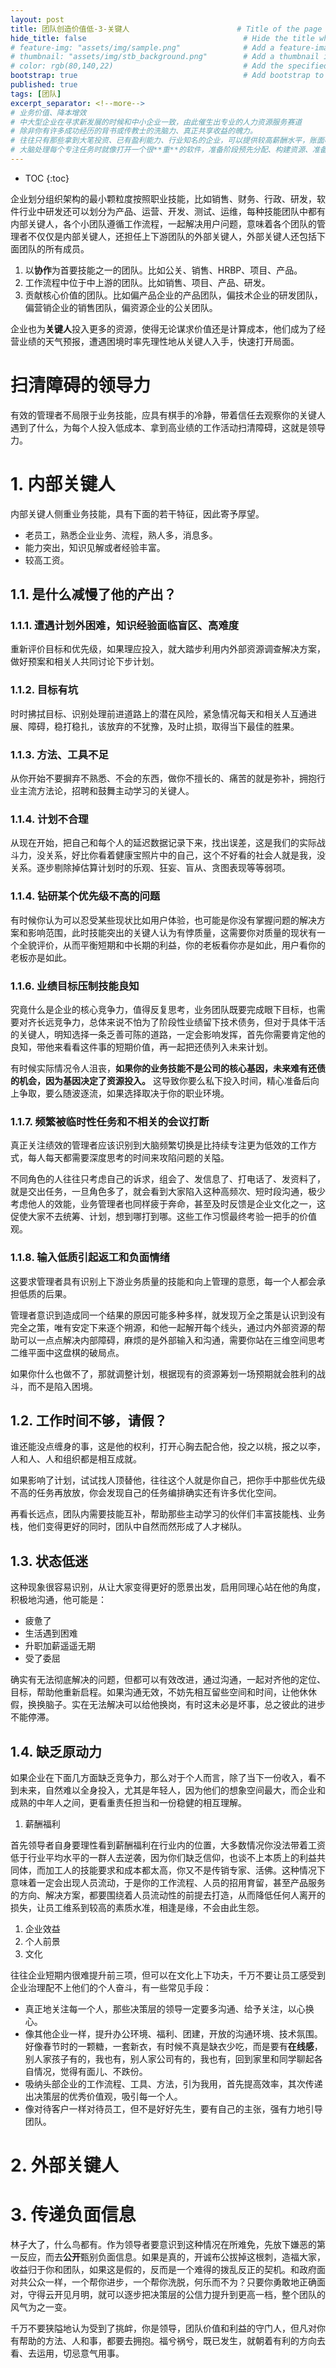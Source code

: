 ```yaml
---
layout: post
title: 团队创造价值低-3-关键人                        # Title of the page
hide_title: false                                   # Hide the title when displaying the post, but shown in lists of posts
# feature-img: "assets/img/sample.png"              # Add a feature-image to the post
# thumbnail: "assets/img/stb_background.png"        # Add a thumbnail image on blog view
# color: rgb(80,140,22)                             # Add the specified color as feature image, and change link colors in post
bootstrap: true                                     # Add bootstrap to the page
published: true
tags: [团队]
excerpt_separator: <!--more-->
# 业务价值、降本增效
# 中大型企业在寻求新发展的时候和中小企业一致，由此催生出专业的人力资源服务赛道
# 除非你有许多成功经历的背书或传教士的洗脑力、真正共享收益的魄力。
# 往往只有那些拿到大笔投资、已有盈利能力、行业知名的企业，可以提供较高薪酬水平，账面吸引力强大，明星员工和行业广告来招揽人才。
# 大脑处理每个专注任务时就像打开一个很**重**的软件，准备阶段预先分配、构建资源、准备前置数据，运行过程中不断使用短期记忆体、写入外部设备记录结果，每个待切换的新任务都是优先级更高，导致上一个任务的数据未及时写入，又得经过一个准备阶段，记忆体同时为多个任务服务。
---
```


<!--more-->
* TOC
{:toc}

企业划分组织架构的最小颗粒度按照职业技能，比如销售、财务、行政、研发，软件行业中研发还可以划分为产品、运营、开发、测试、运维，每种技能团队中都有内部关键人，各个小团队遵循工作流程，一起解决用户问题，意味着各个团队的管理者不仅仅是内部关键人，还担任上下游团队的外部关键人，外部关键人还包括下面团队的所有成员。

1. 以**协作**为首要技能之一的团队。比如公关、销售、HRBP、项目、产品。
2. 工作流程中位于中上游的团队。比如销售、项目、产品、研发。
3. 贡献核心价值的团队。比如偏产品企业的产品团队，偏技术企业的研发团队，偏营销企业的销售团队，偏资源企业的公关团队。

企业也为**关键人**投入更多的资源，使得无论谋求价值还是计算成本，他们成为了经营业绩的天气预报，遭遇困境时率先理性地从关键人入手，快速打开局面。

# 扫清障碍的领导力

有效的管理者不局限于业务技能，应具有棋手的冷静，带着信任去观察你的关键人遇到了什么，为每个人投入低成本、拿到高业绩的工作活动扫清障碍，这就是领导力。

# 1. 内部关键人

内部关键人侧重业务技能，具有下面的若干特征，因此寄予厚望。

* 老员工，熟悉企业业务、流程，熟人多，消息多。
* 能力突出，知识见解或者经验丰富。
* 较高工资。

## 1.1. 是什么减慢了他的产出？

### 1.1.1. 遭遇计划外困难，知识经验面临盲区、高难度
重新评价目标和优先级，如果理应投入，就大踏步利用内外部资源调查解决方案，做好预案和相关人共同讨论下步计划。

### 1.1.2. 目标有坑
时时拂拭目标、识别处理前进道路上的潜在风险，紧急情况每天和相关人互通进展、障碍，稳打稳扎，该放弃的不犹豫，及时止损，取得当下最佳的胜果。

### 1.1.3. 方法、工具不足
从你开始不要摒弃不熟悉、不会的东西，做你不擅长的、痛苦的就是弥补，拥抱行业主流方法论，招聘和鼓舞主动学习的关键人。

### 1.1.4. 计划不合理
从现在开始，把自己和每个人的延迟数据记录下来，找出误差，这是我们的实际战斗力，没关系，好比你看着健康宝照片中的自己，这个不好看的社会人就是我，没关系。逐步剔除掉估算计划时的乐观、狂妄、盲从、贪图表现等等弱项。

### 1.1.4. 钻研某个优先级不高的问题
有时候你认为可以忍受某些现状比如用户体验，也可能是你没有掌握问题的解决方案和影响范围，此时技能突出的关键人认为有悖质量，这需要你对质量的现状有一个全貌评价，从而平衡短期和中长期的利益，你的老板看你亦是如此，用户看你的老板亦是如此。

### 1.1.6. 业绩目标压制技能良知
究竟什么是企业的核心竞争力，值得反复思考，业务团队既要完成眼下目标，也需要对齐长远竞争力，总体来说不怕为了阶段性业绩留下技术债务，但对于具体干活的关键人，明知选择一条乏善可陈的道路，一定会影响发挥，首先你需要肯定他的良知，带他来看看这件事的短期价值，再一起把还债列入未来计划。

有时候实际情况令人沮丧，**如果你的业务技能不是公司的核心基因，未来难有还债的机会，因为基因决定了资源投入。** 这导致你要么私下投入时间，精心准备后向上争取，要么随波逐流，如果选择取决于你的职业环境。

### 1.1.7. 频繁被临时性任务和不相关的会议打断
真正关注绩效的管理者应该识别到大脑频繁切换是比持续专注更为低效的工作方式，每人每天都需要深度思考的时间来攻陷问题的关隘。

不同角色的人往往只考虑自己的诉求，组会了、发信息了、打电话了、发资料了，就是交出任务，一旦角色多了，就会看到大家陷入这种高频次、短时段沟通，极少考虑他人的效能，业务管理者也同样疲于奔命，甚至及时反馈是企业文化之一，这促使大家不去统筹、计划，想到哪打到哪。这些工作习惯最终考验一把手的价值观。

### 1.1.8. 输入低质引起返工和负面情绪
这要求管理者具有识别上下游业务质量的技能和向上管理的意愿，每一个人都会承担低质的后果。

管理者意识到造成同一个结果的原因可能多种多样，就发现万全之策是认识到没有完全之策，唯有安定下来逐个朔源，和他一起解开每个线头，通过内外部资源的帮助可以一点点解决内部障碍，麻烦的是外部输入和沟通，需要你站在三维空间思考二维平面中这盘棋的破局点。

如果你什么也做不了，那就调整计划，根据现有的资源筹划一场预期就会胜利的战斗，而不是陷入困境。

## 1.2. 工作时间不够，请假？

谁还能没点缠身的事，这是他的权利，打开心胸去配合他，投之以桃，报之以李，人和人、人和组织都是相互成就。

如果影响了计划，试试找人顶替他，往往这个人就是你自己，把你手中那些优先级不高的任务再放放，你会发现自己的任务编排确实还有许多优化空间。

再看长远点，团队内需要技能互补，帮助那些主动学习的伙伴们丰富技能栈、业务栈，他们变得更好的同时，团队中自然而然形成了人才梯队。

## 1.3. 状态低迷

这种现象很容易识别，从让大家变得更好的愿景出发，启用同理心站在他的角度，积极地沟通，他可能是：

* 疲惫了
* 生活遇到困难
* 升职加薪遥遥无期
* 受了委屈

确实有无法彻底解决的问题，但都可以有效改进，通过沟通，一起对齐他的定位、目标，帮助他重新启程。如果沟通无效，不妨先相互留些空间和时间，让他休休假，换换脑子。实在无法解决可以给他换岗，有时这未必是坏事，总之彼此的进步不能停滞。

## 1.4. 缺乏原动力

如果企业在下面几方面缺乏竞争力，那么对于个人而言，除了当下一份收入，看不到未来，自然难以全身投入，尤其是年轻人，因为他们的想象空间最大，而企业和成熟的中年人之间，更看重责任担当和一份稳健的相互理解。

1. 薪酬福利

  首先领导者自身要理性看到薪酬福利在行业内的位置，大多数情况你没法带着工资低于行业平均水平的一群人去逆袭，因为你们缺乏信仰，也谈不上本质上的利益共同体，而加工人的技能要求和成本都太高，你又不是传销专家、活佛。这种情况下意味着一定会出现人员流动，于是你的工作流程、人员的招用育留，甚至产品服务的方向、解决方案，都要围绕着人员流动性的前提去打造，从而降低任何人离开的损失，让员工维系到较高的素质水准，相逢是缘，不会由此生怨。

1. 企业效益
1. 个人前景
1. 文化

往往企业短期内很难提升前三项，但可以在文化上下功夫，千万不要让员工感受到企业治理配不上他们的个人奋斗，有一些常见手段：

* 真正地关注每一个人，那些决策层的领导一定要多沟通、给予关注，以心换心。
* 像其他企业一样，提升办公环境、福利、团建，开放的沟通环境、技术氛围。好像春节时的一颗糖，一套新衣，有时候不真是缺衣少吃，而是要有**在线感**，别人家孩子有的，我也有，别人家公司有的，我也有，回到家里和同学聊起各自情况，觉得有面儿、不跌份。
* 吸纳头部企业的工作流程、工具、方法，引为我用，首先提高效率，其次传递出决策层的优秀价值观，吸引每一个人。
* 像对待客户一样对待员工，但不是好好先生，要有自己的主张，强有力地引导团队。

# 2. 外部关键人

# 3. 传递负面信息

林子大了，什么鸟都有。作为领导者要意识到这种情况在所难免，先放下嫌恶的第一反应，而去**公开**甄别负面信息。如果是真的，开诚布公拔掉这根刺，造福大家，收益归于你和团队，如果这是假的，反而是一个难得的拨乱反正的契机。和政府面对共公众一样，一个帮你进步，一个帮你洗脱，何乐而不为？只要你勇敢地正确面对，守得云开见月明，就可以逐步把决策层的公信力提升到更高一档，整个团队的风气为之一变。

千万不要狭隘地认为受到了挑衅，你是领导，团队价值和利益的守门人，但凡对你有帮助的方法、人和事，都要去拥抱。福兮祸兮，既已发生，就朝着有利的方向去看、去运用，切忌意气用事。
